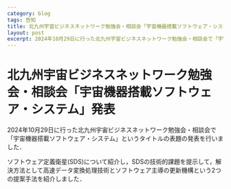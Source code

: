 ```yaml
---
category: blog
tags: 告知
title: 北九州宇宙ビジネスネットワーク勉強会・相談会「宇宙機器搭載ソフトウェア・システム」発表
layout: post
excerpt: 2024年10月29日に行った北九州宇宙ビジネスネットワーク勉強会・相談会で「宇宙機器搭載ソフトウェア・システム」という表題の発表を行いました．
---
```

# 北九州宇宙ビジネスネットワーク勉強会・相談会「宇宙機器搭載ソフトウェア・システム」発表

2024年10月29日に行った北九州宇宙ビジネスネットワーク勉強会・相談会で「宇宙機器搭載ソフトウェア・システム」というタイトルの表題の発表を行いました．

ソフトウェア定義衛星(SDS)について紹介し，SDSの技術的課題を提示して，解決方法として高速データ変換処理技術とソフトウェア主導の更新機構という2つの提案手法を紹介しました．


